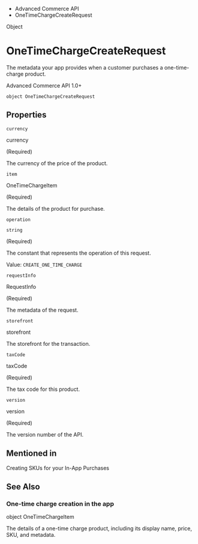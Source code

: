 

- Advanced Commerce API
-  OneTimeChargeCreateRequest 

Object

# OneTimeChargeCreateRequest

The metadata your app provides when a customer purchases a one-time-charge product.

Advanced Commerce API 1.0+

``` source
object OneTimeChargeCreateRequest
```

## Properties

`currency`

currency

 (Required) 

The currency of the price of the product.

`item`

OneTimeChargeItem

 (Required) 

The details of the product for purchase.

`operation`

`string`

 (Required) 

The constant that represents the operation of this request.

Value: `CREATE_ONE_TIME_CHARGE`

`requestInfo`

RequestInfo

 (Required) 

The metadata of the request.

`storefront`

storefront

The storefront for the transaction.

`taxCode`

taxCode

 (Required) 

The tax code for this product.

`version`

version

 (Required) 

The version number of the API.

## Mentioned in 

Creating SKUs for your In-App Purchases

## See Also

### One-time charge creation in the app

object OneTimeChargeItem

The details of a one-time charge product, including its display name, price, SKU, and metadata.

